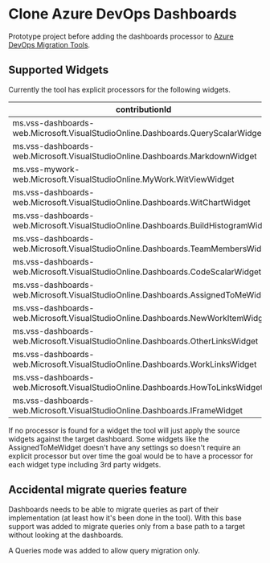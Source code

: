 # Clone Azure DevOps Dashboards

Prototype project before adding the dashboards processor to [Azure DevOps Migration Tools](https://github.com/nkdAgility/azure-devops-migration-tools).

## Supported Widgets

Currently the tool has explicit processors for the following widgets. 

| contributionId |
| --- |
| ms.vss-dashboards-web.Microsoft.VisualStudioOnline.Dashboards.QueryScalarWidget |
| ms.vss-dashboards-web.Microsoft.VisualStudioOnline.Dashboards.MarkdownWidget |
| ms.vss-mywork-web.Microsoft.VisualStudioOnline.MyWork.WitViewWidget |
| ms.vss-dashboards-web.Microsoft.VisualStudioOnline.Dashboards.WitChartWidget |
| ms.vss-dashboards-web.Microsoft.VisualStudioOnline.Dashboards.BuildHistogramWidget |
| ms.vss-dashboards-web.Microsoft.VisualStudioOnline.Dashboards.TeamMembersWidget |
| ms.vss-dashboards-web.Microsoft.VisualStudioOnline.Dashboards.CodeScalarWidget |
| ms.vss-dashboards-web.Microsoft.VisualStudioOnline.Dashboards.AssignedToMeWidget |
| ms.vss-dashboards-web.Microsoft.VisualStudioOnline.Dashboards.NewWorkItemWidget |
| ms.vss-dashboards-web.Microsoft.VisualStudioOnline.Dashboards.OtherLinksWidget |
| ms.vss-dashboards-web.Microsoft.VisualStudioOnline.Dashboards.WorkLinksWidget |
| ms.vss-dashboards-web.Microsoft.VisualStudioOnline.Dashboards.HowToLinksWidget |
| ms.vss-dashboards-web.Microsoft.VisualStudioOnline.Dashboards.IFrameWidget |

If no processor is found for a widget the tool will just apply the source widgets 
against the target dashboard. Some widgets like the AssignedToMeWidget doesn't have 
any settings so doesn't require an explicit processor but over time the goal would 
be to have a processor for each widget type including 3rd party widgets.


## Accidental migrate queries feature

Dashboards needs to be able to migrate queries as part of their implementation (at 
least how it's been done in the tool). With this base support was added to migrate 
queries only from a base path to a target without looking at the dashboards. 

A Queries mode was added to allow query migration only.

